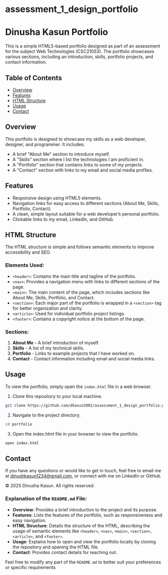 # assessment_1_design_portfolio
# Dinusha Kasun Portfolio

This is a simple HTML5-based portfolio designed as part of an assessment for the subject Web Technologies (CSC210S3). The portfolio showcases various sections, including an introduction, skills, portfolio projects, and contact information.

## Table of Contents

- [Overview](#overview)
- [Features](#features)
- [HTML Structure](#html-structure)
- [Usage](#usage)
- [Contact](#contact)

## Overview

This portfolio is designed to showcase my skills as a web developer, designer, and programmer. It includes:

- A brief "About Me" section to introduce myself.
- A "Skills" section where I list the technologies I am proficient in.
- A "Portfolio" section that contains links to some of my projects.
- A "Contact" section with links to my email and social media profiles.

## Features

- Responsive design using HTML5 elements.
- Navigation links for easy access to different sections (About Me, Skills, Portfolio, Contact).
- A clean, simple layout suitable for a web developer’s personal portfolio.
- Clickable links to my email, LinkedIn, and GitHub.

## HTML Structure

The HTML structure is simple and follows semantic elements to improve accessibility and SEO.

### Elements Used:
- `<header>`: Contains the main title and tagline of the portfolio.
- `<nav>`: Provides a navigation menu with links to different sections of the page.
- `<main>`: The main content of the page, which includes sections like About Me, Skills, Portfolio, and Contact.
- `<section>`: Each major part of the portfolio is wrapped in a `<section>` tag for better organization and clarity.
- `<article>`: Used for individual portfolio project listings.
- `<footer>`: Contains a copyright notice at the bottom of the page.

### Sections:
1. **About Me** - A brief introduction of myself.
2. **Skills** - A list of my technical skills.
3. **Portfolio** - Links to example projects that I have worked on.
4. **Contact** - Contact information including email and social media links.

## Usage

To view the portfolio, simply open the `index.html` file in a web browser.

1. Clone this repository to your local machine.
  ```bash
  git clone https://github.com/dkasun2001/assessment_1_design_portfolio.git
  ```
   
2. Navigate to the project directory.
  ```bash
  cd portfolio
  ```
3. Open the index.html file in your browser to view the portfolio.
  ```bash
  open index.html
  ```
## Contact
If you have any questions or would like to get in touch, feel free to email me at dinushkasun1234@gmail.com, or connect with me on LinkedIn or GitHub.

© 2025 Dinusha Kasun. All rights reserved.

### Explanation of the `README.md` File:

- **Overview**: Provides a brief introduction to the project and its purpose.
- **Features**: Lists the features of the portfolio, such as responsiveness and easy navigation.
- **HTML Structure**: Details the structure of the HTML, describing the usage of semantic elements like `<header>`, `<nav>`, `<main>`, `<section>`, `<article>`, and `<footer>`.
- **Usage**: Explains how to open and view the portfolio locally by cloning the repository and opening the HTML file.
- **Contact**: Provides contact details for reaching out.

Feel free to modify any part of the `README.md` to better suit your preferences or specific requirements
